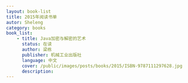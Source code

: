 ```yaml
---
layout: book-list
title: 2015年阅读书单
autor: Sheleng
category: books
book_list:
    - title: Java加密与解密的艺术
      status: 在读
      author: 梁栋
      publisher: 机械工业出版社
      language: 中文
      cover: /public/images/posts/books/2015/ISBN-9787111297628.jpg
      description:
---
```


